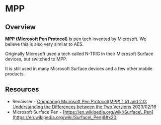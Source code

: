 # MPP

## Overview

**MPP (Microsoft Pen Protocol)** is pen tech invented by Microsoft. We believe this is also very similar to AES.

Originally Microsoft used a tech called N-TRIG in their Microsoft Surface devices, but switched to MPP.&#x20;

It is still used in many Microsoft Surface devices and a few other mobile products.

## Resources

* Renaisser - [Comparing Microsoft Pen Protocol(MPP) 1.51 and 2.0: Understanding the Differences between the Two Versions](https://renaisser.com/blogs/about-the-stylus/comparing-microsoft-pen-protocolmpp-1-51-and-2-0-understanding-the-differences-between-the-two-versions) 2023/02/16&#x20;
* Microsoft Surface Pen - [https://en.wikipedia.org/wiki/Surface\_Pen](https://en.wikipedia.org/wiki/Surface\_Pen)&#x20;

